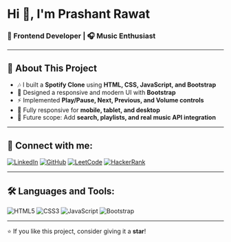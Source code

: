 # Hi 👋, I'm Prashant Rawat  

### 🎵 Frontend Developer | 🎧 Music Enthusiast  

---

## 🌟 About This Project
- 🎶 I built a **Spotify Clone** using **HTML, CSS, JavaScript, and Bootstrap**  
- 🎨 Designed a responsive and modern UI with **Bootstrap**  
- ⚡ Implemented **Play/Pause, Next, Previous, and Volume controls**  
- 📱 Fully responsive for **mobile, tablet, and desktop**  
- 🚀 Future scope: Add **search, playlists, and real music API integration**  

---

## 🤝 Connect with me:

[![LinkedIn](https://img.shields.io/badge/LinkedIn-blue?logo=linkedin&logoColor=white&style=flat-square)](https://www.linkedin.com) 
[![GitHub](https://img.shields.io/badge/GitHub-black?logo=github&logoColor=white&style=flat-square)](https://github.com/your-username) 
[![LeetCode](https://img.shields.io/badge/LeetCode-orange?logo=leetcode&logoColor=white&style=flat-square)](https://leetcode.com) 
[![HackerRank](https://img.shields.io/badge/HackerRank-brightgreen?logo=hackerrank&logoColor=white&style=flat-square)](https://www.hackerrank.com)

---

## 🛠️ Languages and Tools:

![HTML5](https://img.shields.io/badge/HTML5-E34F26?style=flat-square&logo=html5&logoColor=white)
![CSS3](https://img.shields.io/badge/CSS3-1572B6?style=flat-square&logo=css3&logoColor=white)
![JavaScript](https://img.shields.io/badge/JavaScript-F7DF1E?style=flat-square&logo=javascript&logoColor=black)
![Bootstrap](https://img.shields.io/badge/Bootstrap-563D7C?style=flat-square&logo=bootstrap&logoColor=white)
 

---

⭐ If you like this project, consider giving it a **star**!
